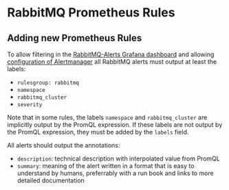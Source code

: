 # RabbitMQ Prometheus Rules

## Adding new Prometheus Rules

To allow filtering in the [RabbitMQ-Alerts Grafana dashboard](../../../grafana/dashboards/rabbitmq-alerts.yml) and allowing [configuration of Alertmanager](../../alertmanager) all RabbitMQ alerts must output at least the labels:
* `rulesgroup: rabbitmq`
* `namespace`
* `rabbitmq_cluster`
* `severity`

Note that in some rules, the labels `namespace` and `rabbitmq_cluster` are implicitly output by the PromQL expression.
If these labels are not output by the PromQL expression, they must be added by the `labels` field.

All alerts should output the annotations:
* `description`: technical description with interpolated value from PromQL
* `summary`: meaning of the alert written in a format that is easy to understand by humans, preferrably with a run book and links to more detailed documentation
